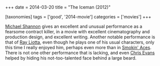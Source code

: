 +++
date = 2014-03-20
title = "The Iceman (2012)"

[taxonomies]
tags = ['good', '2014-movie']
categories = ['movies']
+++

[Michael Shannon] gives an excellent and unusual performance as a
fearsome contract killer, in a movie with excellent cinematography and
production design, and excellent writing. Another notable performance is
that of [Ray Liotta], even though he plays one of his usual characters,
only this time I really enjoyed him, perhaps even more than in [Smokin\'
Aces]. There is not one other performance that is lacking, and even
[Chris Evans] helped by hiding his not-too-talented face behind a large
beard.

  [Michael Shannon]: http://en.wikipedia.org/wiki/Michael_Shannon_(actor)
  [Ray Liotta]: http://en.wikipedia.org/wiki/Ray_Liotta
  [Smokin\' Aces]: http://movies.tshepang.net/smokin-aces-2006
  [Chris Evans]: http://en.wikipedia.org/wiki/Chris_Evans_(actor)
